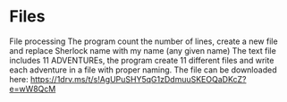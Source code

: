# Files
File processing
The program count the number of lines, create a new file and replace Sherlock name with my name (any given name)
The text file includes 11 ADVENTUREs, the program create 11 different files and write each adventure in a file with proper naming.
The file can be downloaded here:  https://1drv.ms/t/s!AgUPuSHY5qG1zDdmuuSKEOQaDKcZ?e=wW8QcM
